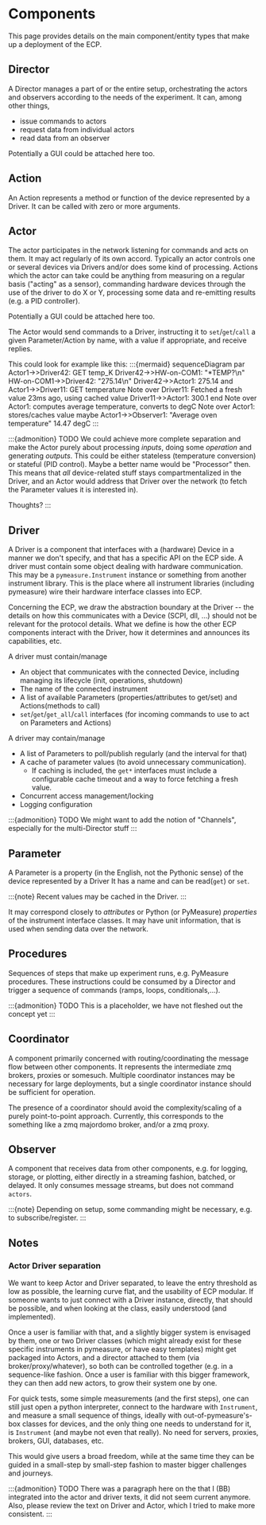 # Components

This page provides details on the main component/entity types that make up a deployment of the ECP.

## Director
A Director manages a part of or the entire setup, orchestrating the actors and observers according to the needs of the experiment.
It can, among other things, 
* issue commands to actors
* request data from individual actors
* read data from an observer

Potentially a GUI could be attached here too.

## Action
An Action represents a method or function of the device represented by a Driver.
It can be called with zero or more arguments.

## Actor
The actor participates in the network listening for commands and acts on them. 
It may act regularly of its own accord.
Typically an actor controls one or several devices via Drivers and/or does some kind of processing.
Actions which the actor can take could be anything from measuring on a regular basis ("acting" as a sensor), commanding hardware devices through the use of the driver to do X or Y, processing some data and re-emitting results (e.g. a PID controller).

Potentially a GUI could be attached here too.

The Actor would send commands to a Driver, instructing it to `set`/`get`/`call` a given Parameter/Action by name, with a value if appropriate, and receive replies.

This could look for example like this:
:::{mermaid}
sequenceDiagram
    par
        Actor1->>Driver42: GET temp_K
        Driver42->>HW-on-COM1: "*TEMP?\n"
        HW-on-COM1->>Driver42: "275.14\n"
        Driver42->>Actor1: 275.14
    and
        Actor1->>Driver11: GET temperature
        Note over Driver11: Fetched a fresh value 23ms ago, using cached value
        Driver11->>Actor1: 300.1
    end
    Note over Actor1: computes average temperature, converts to degC
    Note over Actor1: stores/caches value maybe
    Actor1->>Observer1: "Average oven temperature" 14.47 degC
:::

:::{admonition} TODO
We could achieve more complete separation and make the Actor purely about processing _inputs_, doing some _operation_ and generating _outputs_.
This could be either stateless (temperature conversion) or stateful (PID control).
Maybe a better name would be "Processor" then.
This means that _all_ device-related stuff stays compartmentalized in the Driver, and an Actor would address that Driver over the network (to fetch the Parameter values it is interested in).

Thoughts?
:::

## Driver
A Driver is a component that interfaces with a (hardware) Device in a manner we don't specify, and that has a specific API on the ECP side.
A driver must contain some object dealing with hardware communication.
This may be a `pymeasure.Instrument` instance or something from another instrument library.
This is the place where all instrument libraries (including pymeasure) wire their hardware interface classes into ECP.

Concerning the ECP, we draw the abstraction boundary at the Driver -- the details on how this communicates with a Device (SCPI, dll, ...) should not be relevant for the protocol details.
What we define is how the other ECP components interact with the Driver, how it determines and announces its capabilities, etc.

A driver must contain/manage
* An object that communicates with the connected Device, including managing its lifecycle (init, operations, shutdown)
* The name of the connected instrument
* A list of available Parameters (properties/attributes to get/set) and Actions(methods to call)
* `set`/`get`/`get_all`/`call` interfaces (for incoming commands to use to act on Parameters and Actions)

A driver may contain/manage
* A list of Parameters to poll/publish regularly (and the interval for that)
* A cache of parameter values (to avoid unnecessary communication). 
    - If caching is included, the `get*` interfaces must include a configurable cache timeout and a way to force fetching a fresh value. 
* Concurrent access management/locking
* Logging configuration

:::{admonition} TODO
We might want to add the notion of "Channels", especially for the multi-Director stuff
:::

## Parameter
A Parameter is a property (in the English, not the Pythonic sense) of the device represented by a Driver
It has a name and can be read(`get`) or `set`.

:::{note}
Recent values may be cached in the Driver.
:::

It may correspond closely to _attributes_ or Python (or PyMeasure) _properties_ of the instrument interface classes.
It may have unit information, that is used when sending data over the network.

## Procedures
Sequences of steps that make up experiment runs, e.g. PyMeasure procedures.
These instructions could be consumed by a Director and trigger a sequence of commands (ramps, loops, conditionals,...).

:::{admonition} TODO
This is a placeholder, we have not fleshed out the concept yet
:::

## Coordinator
A component primarily concerned with routing/coordinating the message flow between other components.
It represents the intermediate zmq brokers, proxies or somesuch.
Multiple coordinator instances may be necessary for large deployments, but a single coordinator instance should be sufficient for operation.

The presence of a coordinator should avoid the complexity/scaling of a purely point-to-point approach. 
Currently, this corresponds to the something like a zmq majordomo broker, and/or a zmq proxy.

## Observer
A component that receives data from other components, e.g. for logging, storage, or plotting, either directly in a streaming fashion, batched, or delayed.
It only consumes message streams, but does not command `actors`.

:::{note} Depending on setup, some commanding might be necessary, e.g. to subscribe/register.
:::

## Notes 
### Actor Driver separation
We want to keep Actor and Driver separated, to leave the entry threshold as low as possible, the learning curve flat, and the usability of ECP modular.
If someone wants to just connect with a Driver instance, directly, that should be possible, and when looking at the class, easily understood (and implemented).

Once a user is familiar with that, and a slightly bigger system is envisaged by them, one or two Driver classes (which might already exist for these specific instruments in pymeasure, or have easy templates) might get packaged into Actors, and a director attached to them (via broker/proxy/whatever), so both can be controlled together (e.g. in a sequence-like fashion.
Once a user is familiar with this bigger framework, they can then add new actors, to grow their system one by one.

For quick tests, some simple measurements (and the first steps), one can still just open a python interpreter, connect to the hardware with `Instrument`, and measure a small sequence of things, ideally with out-of-pymeasure's-box classes for devices, and the only thing one needs to understand for it, is `Instrument` (and maybe not even that really). No need for servers, proxies, brokers, GUI, databases, etc. 

This would give users a broad freedom, while at the same time they can be guided in a small-step by small-step fashion to master bigger challenges and journeys.

:::{admonition} TODO
There was a paragraph here on the that I (BB) integrated into the actor and driver texts, it did not seem current anymore.
Also, please review the text on Driver and Actor, which I tried to make more consistent.
:::
